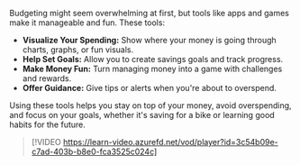 Budgeting might seem overwhelming at first, but tools like apps and games make it manageable and fun. These tools:

- **Visualize Your Spending:** Show where your money is going through charts, graphs, or fun visuals.
- **Help Set Goals:** Allow you to create savings goals and track progress.
- **Make Money Fun:** Turn managing money into a game with challenges and rewards.
- **Offer Guidance:** Give tips or alerts when you're about to overspend.

Using these tools helps you stay on top of your money, avoid overspending, and focus on your goals, whether it's saving for a bike or learning good habits for the future.

> [!VIDEO https://learn-video.azurefd.net/vod/player?id=3c54b09e-c7ad-403b-b8e0-fca3525c024c]